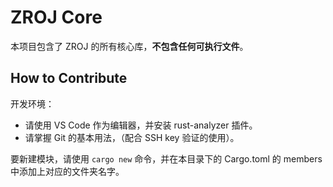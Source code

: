 # ZROJ Core

本项目包含了 ZROJ 的所有核心库，**不包含任何可执行文件**。

## How to Contribute

开发环境：

- 请使用 VS Code 作为编辑器，并安装 rust-analyzer 插件。
- 请掌握 Git 的基本用法，（配合 SSH key 验证的使用）。

要新建模块，请使用 `cargo new` 命令，并在本目录下的 Cargo.toml 的 members 中添加上对应的文件夹名字。

